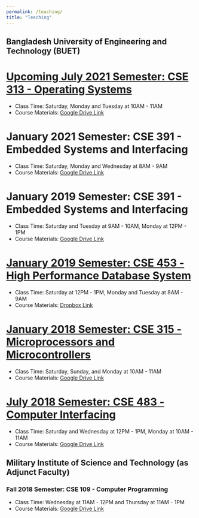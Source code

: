 ```yaml
---
permalink: /teaching/
title: "Teaching"
---
```



## Bangladesh University of Engineering and Technology (BUET)
# [Upcoming July 2021 Semester: CSE 313 - Operating Systems](https://cse.buet.ac.bd/undergrad/coursedetail.php?courseid=CSE313)
- Class Time: Saturday, Monday and Tuesday at 10AM - 11AM
- Course Materials: [Google Drive Link](https://drive.google.com/drive/folders/1ZDeWPbEdZUBl3LUqzsxMs8GQqqnHtgAW?usp=sharing)

# January 2021 Semester: CSE 391 - Embedded Systems and Interfacing
- Class Time: Saturday, Monday and Wednesday at 8AM - 9AM
- Course Materials: [Google Drive Link](https://drive.google.com/drive/folders/11qLla2XzAl9BKUC0hMGgLdwgfWl7hd1P?usp=sharing)

# January 2019 Semester: CSE 391 - Embedded Systems and Interfacing
- Class Time: Saturday and Tuesday at 9AM - 10AM, Monday at 12PM - 1PM
- Course Materials: [Google Drive Link](https://drive.google.com/drive/folders/1jO786sX03pgxanhOaw8_NbdN-f1KVWk1?usp=sharing)


# [January 2019 Semester: CSE 453 - High Performance Database System](https://cse.buet.ac.bd/undergrad/coursedetail.php?courseid=CSE453)
- Class Time: Saturday at 12PM - 1PM, Monday and Tuesday at 8AM - 9AM
- Course Materials: [Dropbox Link](https://www.dropbox.com/sh/1bv9vc97ksemypb/AAAe3QKJC3sR76Kq2p7xl__wa?dl=0)

# [January 2018 Semester: CSE 315 - Microprocessors and Microcontrollers](https://cse.buet.ac.bd/undergrad/coursedetail.php?courseid=CSE315)
- Class Time: Saturday, Sunday, and Monday at 10AM - 11AM
- Course Materials: [Google Drive Link](https://drive.google.com/drive/folders/193MJWC0mbwY_0Lu4HvujitvijRsJNjoi?usp=sharing)

# [July 2018 Semester: CSE 483 - Computer Interfacing](https://cse.buet.ac.bd/undergrad/coursedetail.php?courseid=CSE483)
- Class Time: Saturday and Wednesday at 12PM - 1PM, Monday at 10AM - 11AM
- Course Materials: [Google Drive Link](https://drive.google.com/drive/folders/1KIt3kX0B_YGRSQQpLRaXioGJ05gwKINm?usp=sharing)

## Military Institute of Science and Technology (as Adjunct Faculty)
### Fall 2018 Semester: CSE 109 - Computer Programming
- Class Time: Wednesday at 11AM - 12PM and Thursday at 11AM - 1PM
- Course Materials: [Google Drive Link](https://drive.google.com/drive/folders/0B-NLmIc4lz_TLXBIeGFDRGZHRk0?resourcekey=0-wTMmIerQA-Xgxdyr_d6lFQ&usp=sharing)




